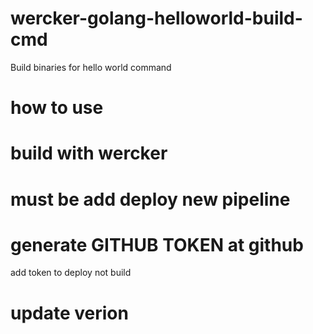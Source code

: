 # wercker-golang-helloworld-build-cmd
Build binaries for hello world command

# how to use

# build with wercker

# must be add deploy new pipeline

# generate GITHUB TOKEN at github

add token to deploy not build

# update verion
